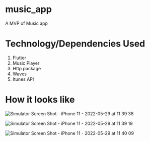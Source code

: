 # music_app
A MVP of Music app

# Technology/Dependencies Used 
1. Flutter
2. Music Player
3. Http package
4. Waves
5. Itunes API

# How it looks like 

![Simulator Screen Shot - iPhone 11 - 2022-05-29 at 11 39 38](https://user-images.githubusercontent.com/69889824/170857335-e3995eb4-538c-48b7-a62d-83e2bc25e4d9.png)

![Simulator Screen Shot - iPhone 11 - 2022-05-29 at 11 39 19](https://user-images.githubusercontent.com/69889824/170857336-c5cc4c8b-b55b-4b6f-bbbc-2a8bfeba6545.png)

![Simulator Screen Shot - iPhone 11 - 2022-05-29 at 11 40 09](https://user-images.githubusercontent.com/69889824/170857349-73ee2d50-fedc-4e5f-b1fd-23b08028eeea.png)

